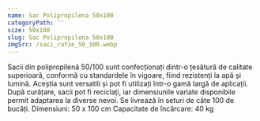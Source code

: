 ```yaml
---
name: Sac Polipropilena 50x100
categoryPath: ''
size: 50x100
slug: Sac Polipropilena 50x100
imgSrc: /saci_rafie_50_100.webp
---
```


Sacii din polipropilenă 50/100 sunt confecționați dintr-o țesătură de calitate superioară, conformă cu standardele în vigoare, fiind rezistenți la apă și lumină. Aceștia sunt versatili și pot fi utilizați într-o gamă largă de aplicații.  După curățare, sacii pot fi reciclați, iar dimensiunile variate disponibile permit adaptarea la diverse nevoi. Se livrează în seturi de câte 100 de bucăți.  Dimensiuni: 50 x 100 cm Capacitate de încărcare: 40 kg
